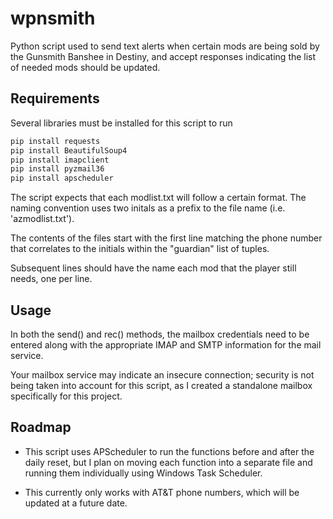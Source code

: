 # wpnsmith
Python script used to send text alerts when certain mods are being sold by the Gunsmith Banshee in Destiny, and accept responses indicating the list of needed mods should be updated.

## Requirements

Several libraries must be installed for this script to run

```bash
pip install requests
pip install BeautifulSoup4
pip install imapclient
pip install pyzmail36
pip install apscheduler
```

The script expects that each modlist.txt will follow a certain format. The naming convention uses two initals as a prefix to the file name (i.e. 'azmodlist.txt').

The contents of the files start with the first line matching the phone number that correlates to the initials within the "guardian" list of tuples.

Subsequent lines should have the name each mod that the player still needs, one per line.

## Usage

In both the send() and rec() methods, the mailbox credentials need to be entered along with the appropriate IMAP and SMTP information for the mail service.

Your mailbox service may indicate an insecure connection; security is not being taken into account for this script, as I created a standalone mailbox specifically for this project.

## Roadmap

- This script uses APScheduler to run the functions before and after the daily reset, but I plan on moving each function into a separate file and running them individually using Windows Task Scheduler.

- This currently only works with AT&T phone numbers, which will be updated at a future date. 
